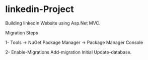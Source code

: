 # linkedin-Project
Building linkedIn Website using Asp.Net MVC.





 Migration Steps
 
 
1- Tools -> NuGet Package Manager -> Package Manager Console


2- Enable-Migrations
   Add-migration Initial
   Update-database.





